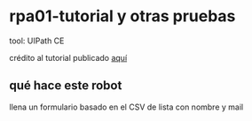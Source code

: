 # rpa01-tutorial y otras pruebas
tool: UIPath CE

crédito al tutorial publicado [aquí](https://github.com/IAARhub/TutorialRPA)
## qué hace este robot
llena un formulario basado en el CSV de lista con nombre y mail
